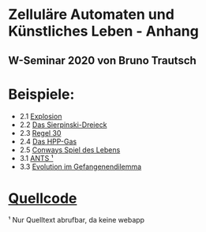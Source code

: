 # Zelluläre Automaten und Künstliches Leben - Anhang
## W-Seminar 2020 von Bruno Trautsch
# Beispiele:
- 2.1 [Explosion](./Explosion)
- 2.2 [Das Sierpinski-Dreieck](./Sierpinski-Dreieck)
- 2.3 [Regel 30](./Regel-30)
- 2.4 [Das HPP-Gas](./HPP-Gas)
- 2.5 [Conways Spiel des Lebens](./LIFE)
- 3.1 [ANTS ¹](https://github.com/jufo-ameisen-2019/ants-simulator)
- 3.3 [Evolution im Gefangenendilemma](./Gefangenendilemma)

# [Quellcode](https://github.com/za-und-kl/za-und-kl.github.io)

¹ Nur Quelltext abrufbar, da keine webapp

